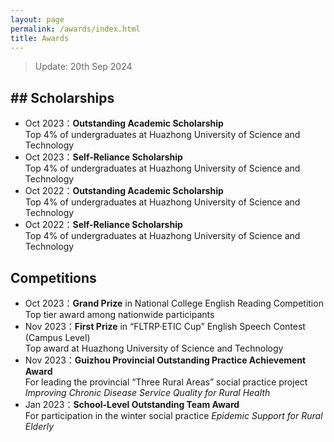 ```yaml
---
layout: page
permalink: /awards/index.html
title: Awards
---
```


> Update: 20th Sep 2024

## ## Scholarships

- Oct 2023：**Outstanding Academic Scholarship**<br>Top 4% of undergraduates at Huazhong University of Science and Technology
- Oct 2023：**Self-Reliance Scholarship**<br>Top 4% of undergraduates at Huazhong University of Science and Technology
- Oct 2022：**Outstanding Academic Scholarship**<br>Top 4% of undergraduates at Huazhong University of Science and Technology
- Oct 2022：**Self-Reliance Scholarship**<br>Top 4% of undergraduates at Huazhong University of Science and Technology

## Competitions

- Oct 2023：**Grand Prize** in National College English Reading Competition<br>Top tier award among nationwide participants
- Nov 2023：**First Prize** in “FLTRP·ETIC Cup” English Speech Contest (Campus Level)<br>Top award at Huazhong University of Science and Technology
- Nov 2023：**Guizhou Provincial Outstanding Practice Achievement Award**<br>For leading the provincial “Three Rural Areas” social practice project *Improving Chronic Disease Service Quality for Rural Health*
- Jan 2023：**School-Level Outstanding Team Award**<br>For participation in the winter social practice *Epidemic Support for Rural Elderly*

<br>

<br>
